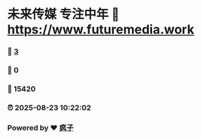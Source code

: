 # 未来传媒 专注中年 :link: https://www.futuremedia.work 
### :page_facing_up: [3](https://www.futuremedia.work/tag.html) 
### :speech_balloon: 0 
### :hibiscus: 15420 
### :alarm_clock: 2025-08-23 10:22:02 
### Powered by :heart: [疯子](https://github.com/granthuang999/Gmeek)

